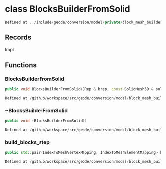 # class BlocksBuilderFromSolid

```cpp
Defined at ../include/geode/conversion/model/private/block_mesh_builder_from_solid.h#20
```

## Records

Impl



## Functions

### BlocksBuilderFromSolid

```cpp
public void BlocksBuilderFromSolid(BRep & brep, const SolidMesh3D & solid)
```

```cpp
Defined at /github/workspace/src/geode/conversion/model/block_mesh_builder_from_solid.cpp#231
```

### ~BlocksBuilderFromSolid

```cpp
public void ~BlocksBuilderFromSolid()
```

```cpp
Defined at /github/workspace/src/geode/conversion/model/block_mesh_builder_from_solid.cpp#237
```

### build_blocks_step

```cpp
public std::pair<IndexToMeshVertexMapping, IndexToMeshElementMapping> build_blocks_step()
```

```cpp
Defined at /github/workspace/src/geode/conversion/model/block_mesh_builder_from_solid.cpp#239
```



